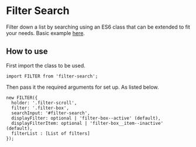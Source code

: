 # Filter Search

Filter down a list by searching using an ES6 class that can be extended to fit your needs.  Basic example [here](https://codepen.io/Cagosto/pen/LegEao).

## How to use
First import the class to be used.

```
import FILTER from 'filter-search';
```

Then pass it the required arguments for set up.  As listed below.

```
new FILTER({
  holder: '.filter-scroll',
  filter: '.filter-box',
  searchInput: '#filter-search',
  displayFilter: optional | 'filter-box--active' (default),
  displayFilterItem: optional | 'filter-box__item--inactive' (default),
  filterList : [List of filters]
});
```

